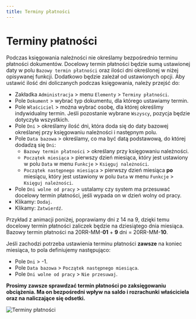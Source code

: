 ```yaml
---
title: Terminy płatności
---
```


# Terminy płatności

Podczas księgowania należności nie określamy bezpośrednio terminu płatności dokumentów. Docelowy termin płatności będzie sumą ustawionej daty w polu `Bazowy termin płatności` oraz ilości dni określonej w niżej opisywanej funkcji. Dodatkowo będzie zależał od ustawionych opcji. Aby ustawić ilość dni doliczanych podczas księgowania, należy przejść do:

- Zakładka `Administracja` > menu `Elementy` > `Terminy płatności`.
- Pole `Dokument` > wybrać typ dokumentu, dla którego ustawiamy termin.
- Pole `Właściciel` > można wybrać osobę, dla której określimy indywidualny termin. Jeśli pozostanie wybrane `Wszyscy`, pozycja będzie dotyczyła wszystkich.
- Pole `Dni` > określamy ilość dni, która doda się do daty bazowej określanej przy księgowaniu należności i następnym polu.
- Pole `Data bazowa` > określamy, co ma być datą podstawową, do której dodadzą się `Dni`:
  - `Bazowy termin płatności` > określany przy księgowaniu należności.
  - `Początek miesiąca` > pierwszy dzień miesiąca, który jest ustawiony w polu `Data` w menu `Funkcje` > `Księguj należności`.
  - `Początek następnego miesiąca` > pierwszy dzień miesiąca **po** miesiącu, który jest ustawiony w polu `Data` w menu `Funkcje` > `Księguj należności`.
- Pole `Dni wolne od pracy` > ustalamy czy system ma przesuwać docelowy termin płatności, jeśli wypada on w dzień wolny od pracy.
- Klikamy: `Dodaj`.
- Klikamy: `Zatwierdź`.

Przykład z animacji poniżej, poprawiamy dni z 14 na 9, dzięki temu docelowy termin płatności zaliczek będzie na dziesiątego dnia miesiąca. Bazowy termin płatności na 20RR-MM-**01** + **9** dni = 20RR-MM-**10**.

Jeśli zachodzi potrzeba ustawienia terminu płatności **zawsze** na koniec miesiąca, to pola definiujemy następująco:

 - Pole `Dni` > -1.
 - Pole `Data bazowa` > `Początek następnego miesiąca`.
 - Pole `Dni wolne od pracy` > `Nie przesuwaj`.

**Prosimy zawsze sprawdzać termin płatności po zaksięgowaniu obciążenia. Ma on bezpośredni wpływ na saldo i rozrachunki właściciela oraz na naliczające się odsetki.**

![Terminy płatności](terplatnosci.gif)
